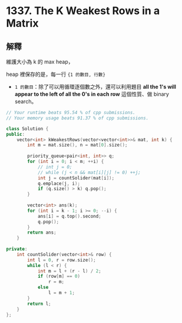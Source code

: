 # 1337. The K Weakest Rows in a Matrix

## 解釋

維護大小為 k 的 max heap，

heap 裡保存的是，每一行 ```{1 的數目, 行數}```

- ```1 的數目```：除了可以用循環逐個數之外，還可以利用題目 <strong>all the 1's will appear to the left of all the 0's in each row</strong> 這個性質、做 binary search。

```cpp
// Your runtime beats 95.54 % of cpp submissions.
// Your memory usage beats 91.37 % of cpp submissions.

class Solution {
public:
    vector<int> kWeakestRows(vector<vector<int>>& mat, int k) {
        int m = mat.size(), n = mat[0].size();
        
        priority_queue<pair<int, int>> q;
        for (int i = 0; i < m; ++i) {
            // int j = 0;
            // while (j < n && mat[i][j] != 0) ++j;
            int j = countSolider(mat[i]);
            q.emplace(j, i);
            if (q.size() > k) q.pop();
        }
        
        vector<int> ans(k);
        for (int i = k - 1; i >= 0; --i) {
            ans[i] = q.top().second;
            q.pop();
        }
        return ans;
    }
    
private:
    int countSolider(vector<int>& row) {
        int l = 0, r = row.size();
        while (l < r) {
            int m = l + (r - l) / 2;
            if (row[m] == 0)
                r = m;
            else
                l = m + 1;
        }
        return l;
    }
};
```
